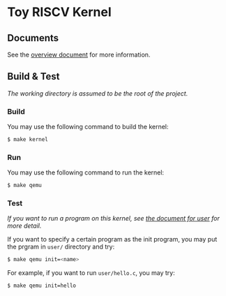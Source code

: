# Toy RISCV Kernel

## Documents

See the [overview document](docs/overview.md) for more information.

## Build & Test

*The working directory is assumed to be the root of the project.*

### Build

You may use the following command to build the kernel:
```bash
$ make kernel
```

### Run

You may use the following command to run the kernel:
```bash
$ make qemu
```

### Test

*If you want to run a program on this kernel, see [the document for user](docs/user.md) for more detail.*

If you want to specify a certain program as the init program, you may
put the prgram in `user/` directory and try:
```bash
$ make qemu init=<name>
```

For example, if you want to run `user/hello.c`, you may try:
```bash
$ make qemu init=hello
```
